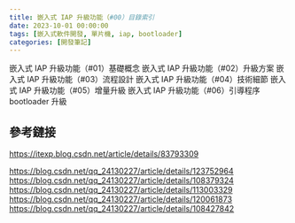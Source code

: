 ```yaml
---
title: 嵌入式 IAP 升級功能（#00）目錄索引
date: 2023-10-01 00:00:00
tags: [嵌入式軟件開發, 單片機, iap, bootloader]
categories: [開發筆記]
---
```


嵌入式 IAP 升級功能（#01）基礎概念
嵌入式 IAP 升級功能（#02）升級方案<!-- （方案選型、空間分配） -->
嵌入式 IAP 升級功能（#03）流程設計<!-- （針對其中一種方案詳細闡述 bootloader 的具體流程與 app 的具體流程） -->
嵌入式 IAP 升級功能（#04）技術細節<!-- （在線升級功能會用到的技術：分散加載、重定向中斷向量表） -->
嵌入式 IAP 升級功能（#05）增量升級
嵌入式 IAP 升級功能（#06）引導程序 bootloader 升級

<!-- more -->

## 參考鏈接

https://itexp.blog.csdn.net/article/details/83793309

https://blog.csdn.net/qq_24130227/article/details/123752964
https://blog.csdn.net/qq_24130227/article/details/108379324
https://blog.csdn.net/qq_24130227/article/details/113003329
https://blog.csdn.net/qq_24130227/article/details/120061873
https://blog.csdn.net/qq_24130227/article/details/108427842
